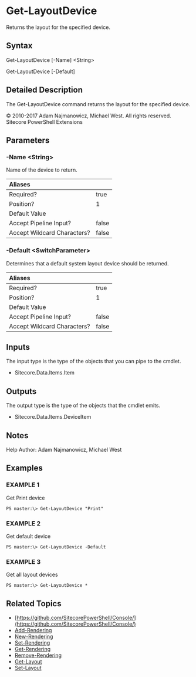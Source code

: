 # Get-LayoutDevice

Returns the layout for the specified device.

## Syntax

Get-LayoutDevice \[-Name\] &lt;String&gt;

Get-LayoutDevice \[-Default\]

## Detailed Description

The Get-LayoutDevice command returns the layout for the specified device.

© 2010-2017 Adam Najmanowicz, Michael West. All rights reserved. Sitecore PowerShell Extensions

## Parameters

### -Name  &lt;String&gt;

Name of the device to return.

| Aliases |  |
| :--- | :--- |
| Required? | true |
| Position? | 1 |
| Default Value |  |
| Accept Pipeline Input? | false |
| Accept Wildcard Characters? | false |

### -Default  &lt;SwitchParameter&gt;

Determines that a default system layout device should be returned.

| Aliases |  |
| :--- | :--- |
| Required? | true |
| Position? | 1 |
| Default Value |  |
| Accept Pipeline Input? | false |
| Accept Wildcard Characters? | false |

## Inputs

The input type is the type of the objects that you can pipe to the cmdlet.

* Sitecore.Data.Items.Item 

## Outputs

The output type is the type of the objects that the cmdlet emits.

* Sitecore.Data.Items.DeviceItem 

## Notes

Help Author: Adam Najmanowicz, Michael West

## Examples

### EXAMPLE 1

Get Print device

```text
PS master:\> Get-LayoutDevice "Print"
```

### EXAMPLE 2

Get default device

```text
PS master:\> Get-LayoutDevice -Default
```

### EXAMPLE 3

Get all layout devices

```text
PS master:\> Get-LayoutDevice *
```

## Related Topics

* [https://github.com/SitecorePowerShell/Console/](https://github.com/SitecorePowerShell/Console/) 
* [Add-Rendering](add-rendering.md)
* [New-Rendering](new-rendering.md)
* [Set-Rendering](set-rendering.md)
* [Get-Rendering](get-rendering.md)
* [Remove-Rendering](remove-rendering.md)
* [Get-Layout](get-layout.md)
* [Set-Layout](set-layout.md)

